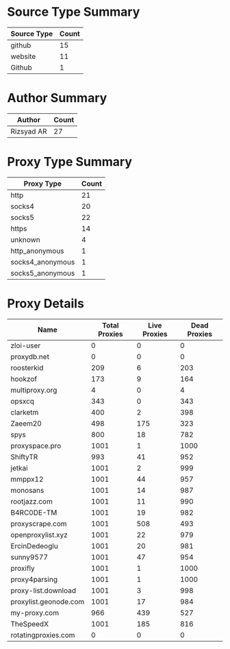 # Source Type Summary

| Source Type | Count |
|-------------|-------|
| github | 15 |
| website | 11 |
| Github | 1 |


# Author Summary

| Author | Count |
|--------|-------|
| Rizsyad AR | 27 |


# Proxy Type Summary

| Proxy Type | Count |
|------------|-------|
| http | 21 |
| socks4 | 20 |
| socks5 | 22 |
| https | 14 |
| unknown | 4 |
| http_anonymous | 1 |
| socks4_anonymous | 1 |
| socks5_anonymous | 1 |


# Proxy Details

| Name | Total Proxies | Live Proxies | Dead Proxies |
|------|---------------|--------------|---------------|
| zloi-user | 0 | 0 | 0 |
| proxydb.net | 0 | 0 | 0 |
| roosterkid | 209 | 6 | 203 |
| hookzof | 173 | 9 | 164 |
| multiproxy.org | 4 | 0 | 4 |
| opsxcq | 343 | 0 | 343 |
| clarketm | 400 | 2 | 398 |
| Zaeem20 | 498 | 175 | 323 |
| spys | 800 | 18 | 782 |
| proxyspace.pro | 1001 | 1 | 1000 |
| ShiftyTR | 993 | 41 | 952 |
| jetkai | 1001 | 2 | 999 |
| mmppx12 | 1001 | 44 | 957 |
| monosans | 1001 | 14 | 987 |
| rootjazz.com | 1001 | 11 | 990 |
| B4RC0DE-TM | 1001 | 19 | 982 |
| proxyscrape.com | 1001 | 508 | 493 |
| openproxylist.xyz | 1001 | 22 | 979 |
| ErcinDedeoglu | 1001 | 20 | 981 |
| sunny9577 | 1001 | 47 | 954 |
| proxifly | 1001 | 1 | 1000 |
| proxy4parsing | 1001 | 1 | 1000 |
| proxy-list.download | 1001 | 3 | 998 |
| proxylist.geonode.com | 1001 | 17 | 984 |
| my-proxy.com | 966 | 439 | 527 |
| TheSpeedX | 1001 | 185 | 816 |
| rotatingproxies.com | 0 | 0 | 0 |
